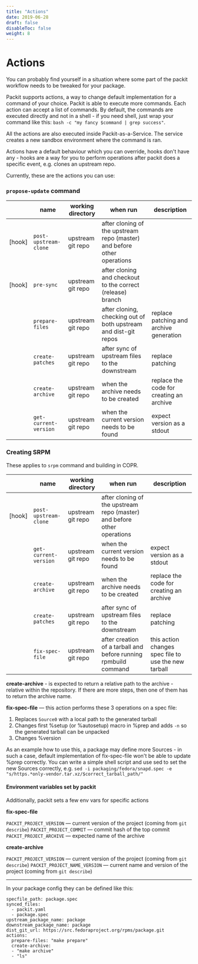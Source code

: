```yaml
---
title: "Actions"
date: 2019-06-28
draft: false
disableToc: false
weight: 8
---
```


# Actions

You can probably find yourself in a situation where some part of the packit workflow needs to be
tweaked for your package.

Packit supports actions, a way to change default implementation for a command
of your choice.  Packit is able to execute more commands. Each action can
accept a list of commands. By default, the commands are executed directly and
not in a shell - if you need shell, just wrap your command like this: `bash -c
"my fancy $command | grep success"`.

All the actions are also executed inside Packit-as-a-Service. The service
creates a new sandbox environment where the command is ran.

Actions have a default behaviour which you can override, hooks don't have any -
hooks are a way for you to perform operations after packit does a specific
event, e.g. clones an upstream repo.

Currently, these are the actions you can use:

### `propose-update` command

|        | name                  | working directory | when run                                                                          | description                               |
| ------ | --------------------- | ----------------- | --------------------------------------------------------------------------------  | ----------------------------------------- |
| [hook] | `post-upstream-clone` | upstream git repo | after cloning of the upstream repo (master) and before other operations           |                                           |
| [hook] | `pre-sync`            | upstream git repo | after cloning and checkout to the correct (release) branch                        |                                           |
|        | `prepare-files`       | upstream git repo | after cloning, checking out of both upstream and dist-git repos                   | replace patching and archive generation   |
|        | `create-patches`      | upstream git repo | after sync of upstream files to the downstream                                    | replace patching                          |
|        | `create-archive`      | upstream git repo | when the archive needs to be created                                              | replace the code for creating an archive  |
|        | `get-current-version` | upstream git repo | when the current version needs to be found                                        | expect version as a stdout                |


### Creating SRPM

These applies to `srpm` command and building in COPR.

|        | name                  | working directory | when run                                                                          | description                               |
| ------ | --------------------- | ----------------- | --------------------------------------------------------------------------------  | ----------------------------------------- |
| [hook] | `post-upstream-clone` | upstream git repo | after cloning of the upstream repo (master) and before other operations           |                                           |
|        | `get-current-version` | upstream git repo | when the current version needs to be found                                        | expect version as a stdout                |
|        | `create-archive`      | upstream git repo | when the archive needs to be created                                              | replace the code for creating an archive  |
|        | `create-patches`      | upstream git repo | after sync of upstream files to the downstream                                    | replace patching                          |
|        | `fix-spec-file`            | upstream git repo | after creation of a tarball and before running rpmbuild command                   | this action changes spec file to use the new tarball                          |

**create-archive** - is expected to return a relative path to the archive - relative within the repository. If there are more steps, then one of them has to return the archive name.

**fix-spec-file** — this action performs these 3 operations on a spec file:

1. Replaces `Source0` with a local path to the generated tarball
2. Changes first %setup (or %autosetup) macro in %prep and adds `-n` so the generated tarball can be unpacked
3. Changes %version

As an example how to use this, a package may define more Sources - in such a
case, default implementation of fix-spec-file won't be able to update %prep
correctly. You can write a simple shell script and use sed to set the new
Sources correctly, e.g. `sed -i packaging/fedora/snapd.spec -e
"s/https.*only-vendor.tar.xz/$correct_tarball_path/"`


#### Environment variables set by packit

Additionally, packit sets a few env vars for specific actions

**fix-spec-file**

`PACKIT_PROJECT_VERSION` — current version of the project (coming from `git describe`)
`PACKIT_PROJECT_COMMIT` — commit hash of the top commit
`PACKIT_PROJECT_ARCHIVE` — expected name of the archive

**create-archive**

`PACKIT_PROJECT_VERSION` — current version of the project (coming from `git describe`)
`PACKIT_PROJECT_NAME_VERSION` — current name and version of the project (coming from `git describe`)


-----

In your package config they can be defined like this:

```
specfile_path: package.spec
synced_files:
  - packit.yaml
  - package.spec
upstream_package_name: package
downstream_package_name: package
dist_git_url: https://src.fedoraproject.org/rpms/package.git
actions:
  prepare-files: "make prepare"
  create-archive:
  - "make archive"
  - "ls"
```
